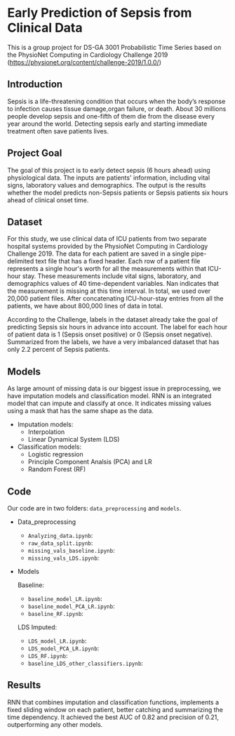 # Early Prediction of Sepsis from Clinical Data
This is a group project for DS-GA 3001 Probabilistic Time Series based on the PhysioNet Computing in Cardiology Challenge 2019 (https://physionet.org/content/challenge-2019/1.0.0/)

## Introduction
Sepsis is a life-threatening condition that occurs when the body’s response to infection causes tissue
damage,organ failure, or death. About 30 millions people develop sepsis and one-fifth of them die
from the disease every year around the world. Detecting sepsis early and starting immediate treatment
often save patients lives.

## Project Goal
The goal of this project is to early detect sepsis (6 hours ahead) using physiological data. The inputs are patients' information, including vital signs, laboratory values and demographics. The output is the results whether the model predicts non-Sepsis patients or Sepsis patients six hours ahead of clinical onset time.

## Dataset
For this study, we use clinical data of ICU patients from two separate hospital systems provided by the PhysioNet Computing in Cardiology Challenge 2019. The data for each patient are saved in a single pipe-delimited text file that has a fixed header. Each row of a patient file represents a single hour's worth for all the measurements within that ICU-hour stay. These measurements include vital signs, laboratory, and demographics values of 40 time-dependent variables. Nan indicates that the measurement is missing at this time interval. In total, we used over 20,000 patient files. After concatenating ICU-hour-stay entries from all the patients, we have about 800,000 lines of data in total.

According to the Challenge, labels in the dataset already take the goal of predicting Sepsis six hours in advance into account. The label for each hour of patient data is 1 (Sepsis onset positive) or 0 (Sepsis onset negative). Summarized from the labels, we have a very imbalanced dataset that has only 2.2 percent of Sepsis patients.

## Models
As large amount of missing data is our biggest issue in preprocessing, we have imputation models and classification model. RNN is an integrated model that can impute and classify at once. It indicates missing values using a mask that has the same shape as the data.
* Imputation models:
  * Interpolation
  * Linear Dynamical System (LDS)
* Classification models:
  * Logistic regression
  * Principle Component Analsis (PCA) and LR
  * Random Forest (RF)

## Code
Our code are in two folders: `data_preprocessing` and `models`.
* Data_preprocessing
  * `Analyzing_data.ipynb`:
  * `raw_data_split.ipynb`:
  * `missing_vals_baseline.ipynb`:
  * `missing_vals_LDS.ipynb`:
* Models
  
  Baseline:
  * `baseline_model_LR.ipynb`:
  * `baseline_model_PCA_LR.ipynb`:
  * `baseline_RF.ipynb`:
  
  LDS Imputed:
  * `LDS_model_LR.ipynb`:
  * `LDS_model_PCA_LR.ipynb`:
  * `LDS_RF.ipynb`:
  * `baseline_LDS_other_classifiers.ipynb`:

## Results
RNN that combines imputation and classification functions, implements a fixed sliding window on each patient, better catching and summarizing the time dependency. It achieved the best AUC of 0.82 and precision of 0.21, outperforming any other models.
